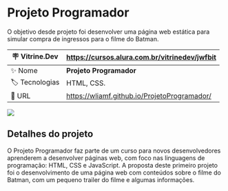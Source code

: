 # Projeto Programador

O objetivo desde projeto foi desenvolver uma página web estática para simular compra de ingressos para o filme do Batman.

| :placard: Vitrine.Dev |  https://cursos.alura.com.br/vitrinedev/jwfbit   |
| -------------  | --- |
| :sparkles: Nome        | **Projeto Programador**
| :label: Tecnologias | HTML, CSS.
| :rocket: URL         | https://wliamf.github.io/ProjetoProgramador/

<!-- Inserir imagem com a #vitrinedev ao final do link -->
![](https://user-images.githubusercontent.com/116922569/215510933-65fc5b35-4df3-4d02-929e-d0bea2536914.png#vitrinedev)

## Detalhes do projeto

O Projeto Programador faz parte de um curso para novos desenvolvedores aprenderem a desenvolver páginas web, com foco nas linguagens de programação: HTML, CSS e JavaScript.
A proposta deste primeiro projeto foi o desenvolvimento de uma página web com conteúdos sobre o filme do Batman, com um pequeno trailer do filme e algumas informações.
